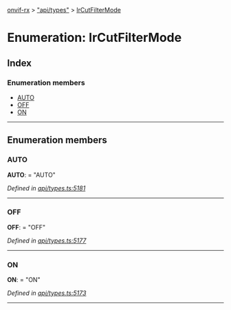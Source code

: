 [onvif-rx](../README.md) > ["api/types"](../modules/_api_types_.md) > [IrCutFilterMode](../enums/_api_types_.ircutfiltermode.md)

# Enumeration: IrCutFilterMode

## Index

### Enumeration members

* [AUTO](_api_types_.ircutfiltermode.md#auto)
* [OFF](_api_types_.ircutfiltermode.md#off)
* [ON](_api_types_.ircutfiltermode.md#on)

---

## Enumeration members

<a id="auto"></a>

###  AUTO

**AUTO**:  = "AUTO"

*Defined in [api/types.ts:5181](https://github.com/patrickmichalina/onvif-rx/blob/3ab1739/src/api/types.ts#L5181)*

___
<a id="off"></a>

###  OFF

**OFF**:  = "OFF"

*Defined in [api/types.ts:5177](https://github.com/patrickmichalina/onvif-rx/blob/3ab1739/src/api/types.ts#L5177)*

___
<a id="on"></a>

###  ON

**ON**:  = "ON"

*Defined in [api/types.ts:5173](https://github.com/patrickmichalina/onvif-rx/blob/3ab1739/src/api/types.ts#L5173)*

___

